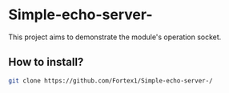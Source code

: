 # Simple-echo-server-
This project aims to demonstrate the module's operation socket.
## How to install?
```bash
git clone https://github.com/Fortex1/Simple-echo-server-/
